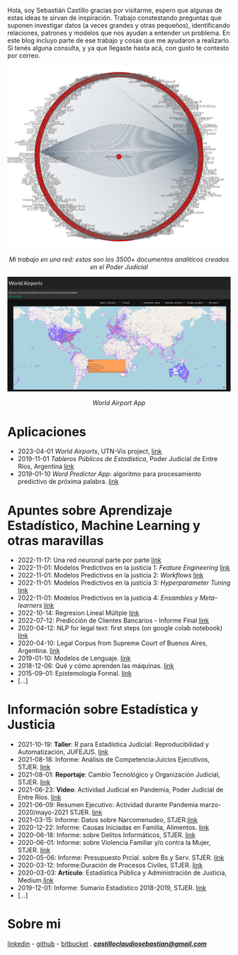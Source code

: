 Hola, soy Sebastián Castillo gracias por visitarme, espero que algunas de estas ideas te sirvan de inspiración. Trabajo constestando preguntas que suponen investigar datos (a veces grandes y otras pequeños), identificando relaciones, patrones y modelos que nos ayudan a entender un problema. En este blog incluyo parte de ese trabajo y cosas que me ayudaron a realizarlo. Si tenés alguna consulta, y ya que llegaste hasta acá, con gusto te contesto por correo. 

![](Rplot.png) 
*<center>Mi trabajo en una red: estos son los 3500+ documentos analíticos creados en el Poder Judicial</center>*

![](airportmap.png)
*<center>World Airport App</center>*

# Aplicaciones    
- 2023-04-01 *World Airports*, UTN-Vis project, [link](https://airportworlwide.herokuapp.com/)
- 2019-11-01 *Tableros Públicos de Estadística*, Poder Judicial de Entre Ríos, Argentina [link](https://tablero.jusentrerios.gov.ar/)     
- 2019-01-10 *Word Predictor App*: algoritmo para procesamiento predictivo de próxima palabra. 
[link](https://castillocs.shinyapps.io/shiny_app/)   


# Apuntes sobre Aprendizaje Estadístico, Machine Learning y otras maravillas

- 2022-11-17: Una red neuronal parte por parte [link](https://medium.com/@castilloclaudiosebastian/redes-neuronales-entendiendo-el-n%C3%BAcleo-de-la-ia-4d0e59b7e47f)
- 2022-11-01: Modelos Predictivos en la justicia 1: *Feature Engineering* [link](https://rpubs.com/ClaudioSebastianCastillo/964233) 
- 2022-11-01: Modelos Predictivos en la justicia 2: *Workflows* [link](https://rpubs.com/ClaudioSebastianCastillo/963182)
- 2022-11-01: Modelos Predictivos en la justicia 3: *Hyperparameter Tuning* [link](https://rpubs.com/ClaudioSebastianCastillo/963694)
- 2022-11-01: Modelos Predictivos en la justicia 4: *Ensambles y Meta-learners* [link](https://rpubs.com/ClaudioSebastianCastillo/964231)
- 2022-10-14: Regresion Lineal Múltple [link](https://rpubs.com/cscastillo/956352)   
- 2022-07-12: Predicción de Clientes Bancarios - Informe Final [link](https://rpubs.com/cscastillo/923903)   
- 2020-04-12: NLP for legal text: first steps (on google colab notebook) [link](https://colab.research.google.com/drive/1n_X-r1mXG5Z0VBkOHC9AtjO1lyY-kSpl)
- 2020-04-10: Legal Corpus from Supreme Court of Buenos Aires, Argentina. [link](https://github.com/castillosebastian/legal_corpus) 
- 2019-01-10: Modelos de Lenguaje. [link](https://castillosebastian.github.io/NLP/Modelos_de_Lenguaje.html)
- 2018-12-06: Qué y cómo aprenden las máquinas. [link](https://castillosebastian.github.io/epistemologia_formal/Qué-y-cómo-aprenden-las-redes-neuronales.html)
- 2015-09-01: Epistemología Formal. [link](https://castillosebastian.github.io/epistemologia_formal/epistemología_formal.html)
- [...]

# Información sobre Estadística y Justicia 
- 2021-10-19: **Taller**: R para Estadística Judicial: Reproducibilidad y Automatización, JUFEJUS. [link](https://rpubs.com/ClaudioSebastianCastillo/824728)
- 2021-08-18: Informe: Análisis de Competencia:Juicios Ejecutivos, STJER. [link](https://drive.google.com/file/d/1dDFNL4FuZXTbRgkgeCCqwdbIs-ReQAsE/view?usp=sharing)
- 2021-08-01: **Reportaje**: Cambio Tecnológico y Organización Judicial, STJER. [link](https://youtu.be/QHSPaQ5au_g)
- 2021-06-23: **Video**: Actividad Judicial en Pandemia, Poder Judicial de Entre Ríos. [link](https://www.jusentrerios.gov.ar/2021/06/23/en-pandemia-2-millones-de-actos-procesales-y-mas-de-790-mil-presentaciones-digitales/)
- 2021-06-09: Resumen Ejecutivo: Actividad durante Pandemia marzo-2020/mayo-2021 STJER. [link](https://drive.google.com/file/d/11LdFkg4uwNK5DbWMQxuX6xX4mhBN7isp/view?usp=sharing)
- 2021-03-15: Informe: Datos sobre Narcomenudeo, STJER.[link](https://drive.google.com/file/d/139d_gQnthpbZq4YoCWSfMjBnaWXcHL94/view?usp=sharing) 
- 2020-12-22: Informe: Causas Iniciadas en Familia, Alimentos. [link](https://drive.google.com/file/d/1BUWpWQEZ3ZiI8OfHdPEP9deVKWn3SuiU/view?usp=sharing) 
- 2020-06-18: Informe: sobre Delitos Informáticos, STJER. [link](https://drive.google.com/file/d/1OK-8WCc6Tu446kGDANCQ9ot3Dns3ibM0/view?usp=sharing)
- 2020-06-01: Informe: sobre Violencia Familiar y/o contra la Mujer, STJER. [link](https://drive.google.com/file/d/1nT2BWfLuofVZqYpEOhsB5geX2yLC1Fdz/view?usp=sharing)  
- 2020-05-06: Informe: Presupuesto Prcial. sobre Bs.y Serv. STJER. [link](https://drive.google.com/file/d/14pbTFr4qBbKwVwLTbpM9WzfIr63yKXqh/view?usp=sharing)
- 2020-03-12: Informe:Duración de Procesos Civiles, STJER. [link](https://drive.google.com/file/d/1VLJP9UX7cxu-3FzoRY_jjYSn_4oVSc7K/view?usp=sharing)
- 2020-03-03: **Artículo**: Estadística Pública y Administración de Justicia, Medium.[link](https://medium.com/@castilloclaudiosebastian/estad%C3%ADstica-p%C3%BAblica-y-administraci%C3%B3n-de-justicia-d33141da0708)
- 2019-12-01: Informe: Sumario Estadístico 2018-2019, STJER. [link](https://drive.google.com/file/d/1UR95d93EFhNWeW38pGzx6zSLcbY4PzGz/view?usp=sharing)  
- [...]

# Sobre mi
[linkedin](https://www.linkedin.com/in/castillocs/) - [github](https://github.com/castillosebastian) - [bitbucket](https://bitbucket.org/apgye/) . ***castilloclaudiosebastian@gmail.com***



